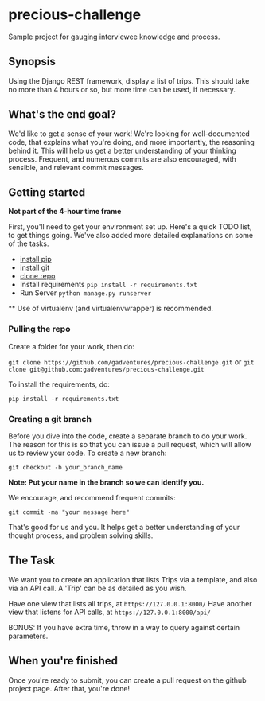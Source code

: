 # precious-challenge
Sample project for gauging interviewee knowledge and process.

## Synopsis
Using the Django REST framework, display a list of trips. This should take no more than 4 hours or so, but more time can be used, if necessary.

## What's the end goal?
We'd like to get a sense of your work! We're looking for well-documented code, that explains what you're doing, and more importantly, the reasoning behind it. This will help us get a better understanding of your thinking process. Frequent, and numerous commits are also encouraged, with sensible, and relevant commit messages.

## Getting started
**Not part of the 4-hour time frame**

First, you'll need to get your environment set up. Here's a quick TODO list, to get things going. We've also added more detailed explanations on some of the tasks.

- [install pip](http://stackoverflow.com/questions/17271319/installing-pip-on-mac-os-x)
- [install git](https://help.github.com/articles/set-up-git/)
- [clone repo](https://github.com/gadventures/precious-challenge/blob/master/README.md#pulling-the-repo)
- Install requirements `pip install -r requirements.txt`
- Run Server `python manage.py runserver`

** Use of virtualenv (and virtualenvwrapper) is recommended.

### Pulling the repo
Create a folder for your work, then do:

`git clone https://github.com/gadventures/precious-challenge.git` or `git clone git@github.com:gadventures/precious-challenge.git`

To install the requirements, do:

`pip install -r requirements.txt`

### Creating a git branch
Before you dive into the code, create a separate branch to do your work. The reason for this is so that you can issue a pull request, which will allow us to review your code. To create a new branch:

`git checkout -b your_branch_name`

**Note: Put your name in the branch so we can identify you.**

We encourage, and recommend frequent commits:

`git commit -ma "your message here"`

That's good for us and you. It helps get a better understanding of your thought process, and problem solving skills.

## The Task
We want you to create an application that lists Trips via a template, and also via an API call. A 'Trip' can be as detailed as you wish. 

Have one view that lists all trips, at `https://127.0.0.1:8000/`
Have another view that listens for API calls, at `https://127.0.0.1:8000/api/`

BONUS: If you have extra time, throw in a way to query against certain parameters.

## When you're finished
Once you're ready to submit, you can create a pull request on the github project page. After that, you're done!
